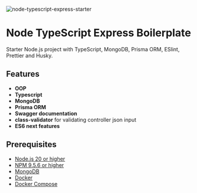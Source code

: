 
![node-typescript-express-starter](https://res.cloudinary.com/chatty-app/image/upload/v1683311364/node-typescript_qngr0k.webp)

# Node TypeScript Express Boilerplate

 Starter Node.js project with TypeScript, MongoDB, Prisma ORM, ESlint, Prettier and Husky.

Features
--------
- **OOP**
- **Typescript**
- **MongoDB**
- **Prisma ORM**
- **Swagger documentation**
- **class-validator** for validating controller json input
- **ES6 next features**

Prerequisites
-------------

- [Node.js 20 or higher](http://nodejs.org)
- [NPM 9.5.6 or higher](https://www.npmjs.com/)
- [MongoDB](https://www.mongodb.org/downloads)
- [Docker](https://docs.docker.com/desktop/install/linux-install/)
- [Docker Compose](https://docs.docker.com/compose/install/)
